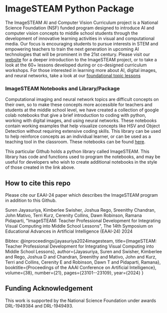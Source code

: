 # ImageSTEAM Python Package

The ImageSTEAM AI and Computer Vision Curriculum project is  a National Science Foundation (NSF) funded program designed to introduce AI and computer vision concepts to middle school students through the development of innovative learning activities in visual and computational media. Our focus is encouraging students to pursue interests in STEM and empowering teachers to train the next generation in upcoming AI technologies that will be prominent in the 21st century. Please visit our [website](https://www.imagesteam.org/home) for a deeper introduction to the ImageSTEAM project, or to take a look at the 60+ lessons developed during or co-designed curriculum workshops. For those interested in learning more about AI, digital images, and neural networks, take a look at our [foundational topic lessons](https://www.imagesteam.org/foundations)

### ImageSTEAM Notebooks and Library/Package
Computational imaging and neural network topics are difficult concepts on their own, so to make these concepts more accessible for teachers and students at the middle school level, we have created a collection of google colab notebooks that give a brief introduction to coding with python, working with digital images, and using neural networks. These notebooks contain working examples that help visualize concepts like HSV and Object Detection without requiring extensive coding skills. This library can be used to help reinforce concepts as an individual learner, or can be used as a teaching tool in the classroom. These notebooks can be found [here](https://github.com/ImagingLyceum-ASU/ImageSTEAM-notebooks). 

This particular Github holds a python library called ImageSTEAM. This library has code and functions used to program the notebooks, and may be useful for developers who wish to create additional notebooks in the style of those created in the link above.    

## How to cite this repo
Please cite our EAAI-24 paper which describes the ImageSTEAM program in addition to this Github.

Suren Jayasuriya, Kimberlee Swisher, Joshua Rego, Sreenithy Chandran, John Mativo, Terri Kurz, Cerenity Collins, Dawn Robinson, Ramana Pidaparti, "ImageSTEAM: Teacher Professional Development for Integrating Visual Computing into Middle School Lessons", The 14th Symposium on Educational Advances in Artificial Intelligence (EAAI-24) 2024

Bibtex:
@inproceedings{jayasuriya2024imagesteam,
  title={ImageSTEAM: Teacher Professional Development for Integrating Visual Computing into Middle School Lessons},
  author={Jayasuriya, Suren and Swisher, Kimberlee and Rego, Joshua D and Chandran, Sreenithy and Mativo, John and Kurz, Terri and Collins, Cerenity E and Robinson, Dawn T and Pidaparti, Ramana},
  booktitle={Proceedings of the AAAI Conference on Artificial Intelligence},
  volume={38},
  number={21},
  pages={23101--23109},
  year={2024}
}

## Funding Acknowledgement
This work is supported by the National Science Foundation under awards DRL-1949384 and DRL-1949493. 
